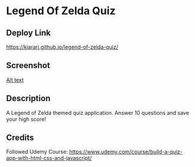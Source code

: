 # Legend Of Zelda Quiz

## Deploy Link

https://kiararj.github.io/legend-of-zelda-quiz/
## Screenshot

[Alt text](/screenshot.png "Screenshot of website")

## Description

A Legend of Zelda themed quiz application. Answer 10 questions and save your high score!

## Credits

Followed Udemy Course: https://www.udemy.com/course/build-a-quiz-app-with-html-css-and-javascript/